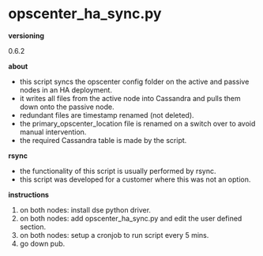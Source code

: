 # opscenter_ha_sync.py

**versioning**

0.6.2

**about**

* this script syncs the opscenter config folder on the active and passive nodes in an HA deployment.    
* it writes all files from the active node into Cassandra and pulls them down onto the passive node.    
* redundant files are timestamp renamed (not deleted).    
* the primary_opscenter_location file is renamed on a switch over to avoid manual intervention.    
* the required Cassandra table is made by the script.

**rsync**

* the functionality of this script is usually performed by rsync.    
* this script was developed for a customer where this was not an option.       

**instructions**    

1) on both nodes: install dse python driver.    
2) on both nodes: add opscenter_ha_sync.py and edit the user defined section.   
3) on both nodes: setup a cronjob to run script every 5 mins.    
4) go down pub.               

